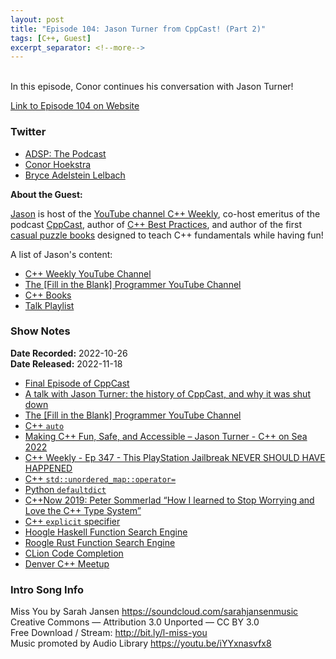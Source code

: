 ```yaml
---
layout: post
title: "Episode 104: Jason Turner from CppCast! (Part 2)"
tags: [C++, Guest]
excerpt_separator: <!--more-->
---
```


<div id="buzzsprout-player-11720940"></div><script src="https://www.buzzsprout.com/1501960/11720940-jason-turner-from-cppcast-part-2.js?container_id=buzzsprout-player-11720940&player=small" type="text/javascript" charset="utf-8"></script>

<br>In this episode, Conor continues his conversation with Jason Turner!

<!--more-->

[Link to Episode 104 on Website](https://adspthepodcast.com/2022/11/18/Episode-104.html)

### Twitter
 
* [ADSP: The Podcast](https://twitter.com/adspthepodcast) 
* [Conor Hoekstra](https://twitter.com/code_report)
* [Bryce Adelstein Lelbach](https://twitter.com/blelbach)

**About the Guest:**

[Jason](https://twitter.com/lefticus) is host of the [YouTube channel C++ Weekly](https://www.youtube.com/c/lefticus1), co-host emeritus of the podcast [CppCast](https://cppcast.com), author of [C++ Best Practices](https://www.amazon.ca/Best-Practices-Simple-Specific-Action/dp/B08SJSZKJ5), and author of the first [casual puzzle books](https://leanpub.com/u/jason_turner) designed to teach C++ fundamentals while having fun!

A list of Jason's content:

* [C++ Weekly YouTube Channel](https://www.youtube.com/c/lefticus1)
* [The [Fill in the Blank] Programmer YouTube Channel](https://www.youtube.com/channel/UCADySP7Hy8TxgfDEe2GZQyw)
* [C++ Books](https://leanpub.com/u/jason_turner)
* [Talk Playlist](https://www.youtube.com/playlist?list=PLs3KjaCtOwSaUCQOzoGEhKwYxQL3qs8ub)

### Show Notes
 
**Date Recorded:** 2022-10-26 <br>
**Date Released:** 2022-11-18

* [Final Episode of CppCast](https://cppcast.com/podcast-news/)
* [A talk with Jason Turner: the history of CppCast, and why it was shut down](https://pvs-studio.com/en/blog/posts/cpp/0993/)
* [The [Fill in the Blank] Programmer YouTube Channel](https://www.youtube.com/channel/UCADySP7Hy8TxgfDEe2GZQyw)
* [C++ `auto`](https://en.cppreference.com/w/cpp/language/auto)
* [Making C++ Fun, Safe, and Accessible – Jason Turner - C++ on Sea 2022](https://www.youtube.com/watch?v=HlaoxhmThmk)
* [C++ Weekly - Ep 347 - This PlayStation Jailbreak NEVER SHOULD HAVE HAPPENED](https://www.youtube.com/watch?v=rWCvk4KZuV4)
* [C++ `std::unordered_map::operator=`](https://en.cppreference.com/w/cpp/container/unordered_map/operator%3D)
* [Python `defaultdict`](https://docs.python.org/3/library/collections.html#collections.defaultdict)
* [C++Now 2019: Peter Sommerlad “How I learned to Stop Worrying and Love the C++ Type System”](https://www.youtube.com/watch?v=U0DyF4J4beo)
* [C++ `explicit` specifier](https://en.cppreference.com/w/cpp/language/explicit)
* [Hoogle Haskell Function Search Engine](https://hoogle.haskell.org/)
* [Roogle Rust Function Search Engine](https://roogle.hkmatsumoto.com/)
* [CLion Code Completion](https://www.jetbrains.com/help/clion/auto-completing-code.html)
* [Denver C++ Meetup](https://www.meetup.com/north-denver-metro-c-meetup/)

### Intro Song Info
 
Miss You by Sarah Jansen https://soundcloud.com/sarahjansenmusic<br>
Creative Commons — Attribution 3.0 Unported — CC BY 3.0<br>
Free Download / Stream: http://bit.ly/l-miss-you<br>
Music promoted by Audio Library https://youtu.be/iYYxnasvfx8<br>
